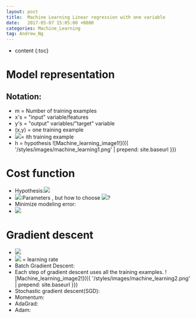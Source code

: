 ```yaml
---
layout: post
title:  Machine Learning Linear regression with one variable
date:   2017-05-07 15:05:00 +0800
categories: Machine_Learning
tag: Andrew_Ng
---
```


* content
{:toc}


# Model representation
## Notation:
 - m = Number of training examples
 - x's = "input" variable/features
 - y's = "output" variables/"target" variable
 - (x,y) = one training example
 - <img src="http://chart.googleapis.com/chart?cht=tx&chl= (x^i,y^i)" style="border:none;">= ith training example
 - h = hypothesis
![Machine_learning_image1!]({{ '/styles/images/machine_learning1.png' | prepend: site.baseurl }})
# Cost function
 - Hypothesis:<img src="http://chart.googleapis.com/chart?cht=tx&chl= h_\theta(x)=\theta_0\p\theta_1x" style="border:none;">
 - <img src="http://chart.googleapis.com/chart?cht=tx&chl= \theta_i" style="border:none;">:Parameters , but how to choose <img src="http://chart.googleapis.com/chart?cht=tx&chl= \theta_i" style="border:none;">?
 - Minimize modeling error:
 - <img src="http://chart.googleapis.com/chart?cht=tx&chl= J(\theta_0,\theta_1)=\frac{1}{2m}\sum_{i=1}^{m}(h_\theta(x^{(i)}-y^{(i)}))^2" style="border:none;">
# Gradient descent
 - <img src="http://chart.googleapis.com/chart?cht=tx&chl= \theta_j:=\theta_j-\alpha\frac{\partial}{\partial\theta_j}J(\theta)" style="border:none;">
 - <img src="http://chart.googleapis.com/chart?cht=tx&chl= \alpha" style="border:none;"> = learning rate
 - Batch Gradient Descent:
 - Each step of gradient descent uses all the training examples.
![Machine_learning_image2!]({{ '/styles/images/machine_learning2.png' | prepend: site.baseurl }})
 - Stochastic gradient descent(SGD):
 - Momentum:
 - AdaGrad:
 - Adam: